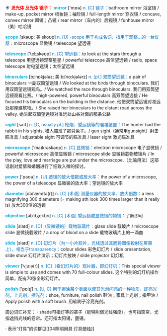 ☀ <font color="red">**发光体 反光体 镜子：**</font>
<font color="sky blue">**mirror**</font> ['mɪrə] 
<font color="#0070c0">n. [C] 镜子：</font>bathroom mirror 浴室镜 / make-up, pocket mirror 梳妆镜；袖珍镜 / full-length mirror 穿衣镜 / concave, convex mirror 凹镜；凸镜 / rear mirror（车内的）后视镜 / funhouse mirror（美）哈哈镜
           
<font color="sky blue">**scope**</font> [skəʊp; 美 skoʊp]
<font color="#0070c0">n. [U] -scope 用于构成名词，指用于观察…的一台仪器：</font>microscope 显微镜 / telescope 望远镜

<font color="sky blue">**telescope**</font> ['telɪskəʊp] 
<font color="#0070c0">n. [C] 望远镜：</font>to look at the stars through a telescope 用望远镜观察星星 / powerful telescope 高倍望远镜 / radio, space telescope 射电望远镜；太空望远镜
           
<font color="sky blue">**binoculars**</font> [bɪˈnɒkjələz; 美 bɪˈnɑ:kjələrz]
<font color="#0070c0">n. [pl.] 双筒望远镜：</font>a pair of binoculars 一副双筒望远镜 / We looked at the birds through binoculars. 我们用双筒望远镜观鸟。/ We watched the race through binoculars. 我们用双筒望远镜观看比赛。/ high-powered, powerful binoculars 高双筒望远接 / He focused his binoculars on the building in the distance. 他把双筒望远镜对准远处那座建筑物。/ She raised her binoculars to the distant road across the valley. 她举起双筒望远镜对准远处山谷对面的那条公路

<font color="sky blue">**sight**</font> [saɪt] 
<font color="#0070c0">n. [C, usually pl.] 枪炮、望远镜等的瞄准装置：</font>The hunter had the rabbit in his sights. 猎人瞄准了那只兔子。/ gun sight（通常用gunsight）射击瞄准具 / adjustable sight 可调节的瞄准具 / laser sight 激光瞄准具

<font color="sky blue">**microscope**</font> ['maɪkrəskəʊp] 
<font color="#0070c0">n. [C] 显微镜：</font>electron microscope 电子显微镜 / powerful microscope 高倍显微镜 / microscope slide 显微镜载物玻璃片 / In the play, love and marriage are put under the microscope.（比喻用法）这部话剧对爱情和婚姻进行了细致入微的探讨。

<font color="sky blue">**power**</font> ['paʊə] 
<font color="#0070c0">n. [U] 透镜的放大倍数或放大率：</font>the power of a microscope, the power of a telescope 显微镜的放大率；望远镜的放大率
                      
<font color="sky blue">**diameter**</font> [daɪˈæmɪtə(r)]
<font color="#0070c0">n. [C] [术语] 测量仪器的放大率、放大倍数：</font>a lens magnifying 300 diameters (= making sth look 300 times larger than it really is) 放大300倍的透镜

<font color="sky blue">**objective**</font> [əbˈdʒektɪv]
<font color="#0070c0">n. [C] [术语] 望远镜或显微镜的物镜：</font>了解即可

<font color="sky blue">**slide**</font> [slaɪd] 
<font color="#0070c0">n. [C]（显微镜的）载物玻璃片：</font>glass slide 载玻片 / microscope slide 显微镜载玻片 / a drop of blood on a slide 载物玻璃片上的一滴血

<font color="sky blue">**slide**</font> [slaɪd] 
<font color="#0070c0">n. [C] 幻灯片（为一小片胶片，光线透过其而将图像投射在屏幕上），相当于transparency：</font>colour slides 彩色幻灯片 / slide presentation, slide show 幻灯片演示；幻灯片放映 / slide projector 幻灯机
           
<font color="sky blue">**viewer**</font> [ˈvju:ə(r)]
<font color="#0070c0">n. [C]（看幻灯片的）观片器，即幻灯机：</font>This special viewer is simple to use and comes with 70 full-colour slides. 这个特别的幻灯机操作简单，配有70张全彩幻灯片。

<font color="sky blue">**polish**</font> ['pɒlɪʃ] 
<font color="#0070c0">n. [U, C] 用于擦涂某个表面以使其光滑闪亮的一种物质，即亮光剂，上光剂，擦光剂：</font>shoe, furniture, nail polish 鞋油；家具上光剂；指甲油 / Apply polish with a soft brush. 用软刷子涂亮光剂。

周边词汇补充：
· shade可指灯等的罩子（能够削弱光线强度）。也可指窗帘，尤指遮挡光线的卷帘。还可指太阳镜，墨镜。

· 表示“灯具”的词群见[[04照明用具 灯具蜡烛]]
